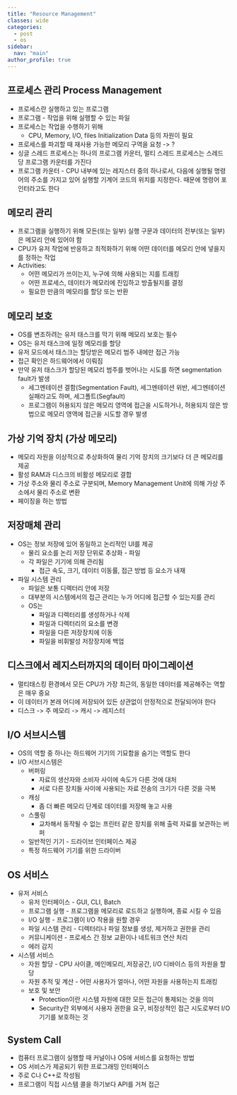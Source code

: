 ```yaml
---
title: "Resource Management"
classes: wide
categories: 
  - post
  - os
sidebar:
  nav: "main"
author_profile: true
---
```

   
## 프로세스 관리 Process Management
* 프로세스란 실행하고 있는 프로그램
* 프로그램 - 작업을 위해 실행할 수 있는 파일
* 프로세스는 작업을 수행하기 위해
  * CPU, Memory, I/O, files Initialization Data 등의 자원이 필요
* 프로세스를 파괴할 때 재사용 가능한 메모리 구역을 요청 -> ?
* 싱글 스레드 프로세스는 하나의 프로그램 카운터, 멀티 스레드 프로세스는 스레드 당 프로그램 카운터를 가진다
* 프로그램 카운터 - CPU 내부에 있는 레지스터 중의 하나로서, 다음에 실행될 명령어의 주소를 가지고 있어 실행할 기계어 코드의 위치를 지정한다. 때문에 명령어 포인터라고도 한다

## 메모리 관리
* 프로그램을 실행하기 위해 모든(또는 일부) 실행 구문과 데이터의 전부(또는 일부)은 메모리 안에 있어야 함
* CPU가 유저 작업에 반응하고 최적화하기 위해 어떤 데이터를 메모리 안에 넣을지를 정하는 작업
* Activities: 
  * 어떤 메모리가 쓰이는지, 누구에 의해 사용되는 지를 트래킹
  * 어떤 프로세스, 데이터가 메모리에 진입하고 방출될지를 결정
  * 필요한 만큼의 메모리를 할당 또는 반환

## 메모리 보호
* OS를 변조하려는 유저 태스크를 막기 위해 메모리 보호는 필수
* OS는 유저 태스크에 일정 메모리를 할당
* 유저 모드에서 태스크는 할당받은 메모리 범주 내에만 접근 가능
* 접근 확인은 하드웨어에서 이뤄짐
* 만약 유저 태스크가 할당된 메모리 범주를 벗어나는 시도를 하면 segmentation fault가 발생
  * 세그멘테이션 결함(Segmentation Fault), 세그멘테이션 위반, 세그멘테이션 실패라고도 하며, 세그폴트(Segfault)
  * 프로그램이 허용되지 않은 메모리 영역에 접근을 시도하거나, 허용되지 않은 방법으로 메모리 영역에 접근을 시도할 경우 발생

## 가상 기억 장치 (가상 메모리)
* 메모리 자원을 이상적으로 추상화하여 물리 기억 장치의 크기보다 더 큰 메모리를 제공
* 활성 RAM과 디스크의 비활성 메모리로 결합
* 가상 주소와 물리 주소로 구분되며, Memory Management Unit에 의해 가상 주소에서 물리 주소로 변환
* 페이징을 하는 방법

## 저장매체 관리
* OS는 정보 저장에 있어 동일하고 논리적인 UI를 제공
  * 물리 요소를 논리 저장 단위로 추상화 - 파일
  * 각 파일은 기기에 의해 관리됨
    * 접근 속도, 크기, 데이터 이동률, 접근 방법 등 요소가 내재
* 파일 시스템 관리
  * 파일은 보통 디렉터리 안에 저장
  * 대부분의 시스템에서의 접근 관리는 누가 어디에 접근할 수 있는지를 관리
  * OS는
    * 파일과 디렉터리를 생성하거나 삭제
    * 파일과 디렉터리의 요소를 변경
    * 파일을 다른 저장장치에 이동
    * 파일을 비휘발성 저장장치에 백업

## 디스크에서 레지스터까지의 데이터 마이그레이션
* 멀티태스킹 환경에서 모든 CPU가 가장 최근의, 동일한 데이터를 제공해주는 역할은 매우 중요
* 이 데이터가 본래 어디에 저장되어 있든 상관없이 안정적으로 전달되어야 한다
* 디스크 -> 주 메모리 -> 캐시 -> 레지스터

## I/O 서브시스템
* OS의 역할 중 하나는 하드웨어 기기의 기묘함을 숨기는 역할도 한다
* I/O 서브시스템은
  * 버퍼링
    * 자료의 생산자와 소비자 사이에 속도가 다른 것에 대처
    * 서로 다른 장치들 사이에 사용되는 자료 전송의 크기가 다른 것을 극복
  * 캐싱
    * 좀 더 빠른 메모리 단계로 데이터를 저장해 놓고 사용
  * 스풀링 
    * 교차해서 동작될 수 없는 프린터 같은 장치를 위해 출력 자료를 보관하는 버퍼
  * 일반적인 기기 - 드라이브 인터페이스 제공
  * 특정 하드웨어 기기를 위한 드라이버

## OS 서비스
* 유저 서비스
  * 유저 인터페이스 - GUI, CLI, Batch
  * 프로그램 실행 - 프로그램을 메모리로 로드하고 실행하며, 종료 시킬 수 있음
  * I/O 실행 - 프로그램이 I/O 작용을 원할 경우
  * 파일 시스템 관리 - 디렉터리나 파일 정보를 생성, 제거하고 권한을 관리
  * 커뮤니케이션 - 프로세스 간 정보 교환이나 네트워크 연산 처리
  * 에러 감지
* 시스템 서비스
  * 자원 할당 - CPU 사이클, 메인메모리, 저장공간, I/O 디바이스 등의 자원을 할당
  * 자원 추적 및 계산 - 어떤 사용자가 얼마나, 어떤 자원을 사용하는지 트래킹
  * 보호 및 보안
    * Protection이란 시스템 자원에 대한 모든 접근이 통제되는 것을 의미
    * Security란 외부에서 사용자 권한을 요구, 비정상적인 접근 시도로부터 I/O 기기를 보호하는 것

## System Call
* 컴퓨터 프로그램이 실행할 때 커널이나 OS에 서비스를 요청하는 방법
* OS 서비스가 제공되기 위한 프로그래밍 인터페이스
* 주로 C나 C++로 작성됨
* 프로그램이 직접 시스템 콜을 하기보다 API를 거쳐 접근 
